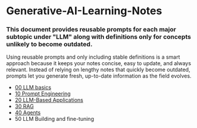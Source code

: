 # Generative-AI-Learning-Notes
### This document provides reusable prompts for each major subtopic under "LLM" along with definitions only for concepts unlikely to become outdated.

Using reusable prompts and only including stable definitions is a smart approach because it keeps your notes concise, easy to update, and always relevant. 
Instead of relying on lengthy notes that quickly become outdated, prompts let you generate fresh, up-to-date information as the field evolves.


- [00 LLM basics](https://github.com/vivek-bombatkar/Generative-AI-Learning-Notes/blob/main/00-LLM-Basics.md)
- [10 Prompt Engineering](https://github.com/vivek-bombatkar/Generative-AI-Learning-Notes/blob/main/10-Prompt-Engineering.md)
- [20 LLM-Based Applications](https://github.com/vivek-bombatkar/Generative-AI-Learning-Notes/blob/main/20-GenAI-Based-Applications.md)
- [30 RAG](https://github.com/vivek-bombatkar/Generative-AI-Learning-Notes/blob/main/30-RAG.md)
- [40 Agents](https://github.com/vivek-bombatkar/Generative-AI-Learning-Notes/blob/main/40-Agents.md)
- 50 LLM Building and fine-tuning
